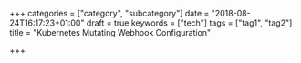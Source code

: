 +++
categories = ["category", "subcategory"]
date = "2018-08-24T16:17:23+01:00"
draft = true
keywords = ["tech"]
tags = ["tag1", "tag2"]
title = "Kubernetes Mutating Webhook Configuration"

+++

<!--more-->
